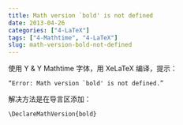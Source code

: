 ```yaml
---
title: Math version `bold' is not defined
date: 2013-04-26
categories: ["4-LaTeX"]
tags: ["4-Mathtime", "4-LaTeX"]
slug: math-version-bold-not-defined
---
```


使用 Y & Y Mathtime 字体，用 XeLaTeX 编译，提示：

    “Error: Math version `bold' is not defined.”

解决方法是在导言区添加：

	\DeclareMathVersion{bold}
